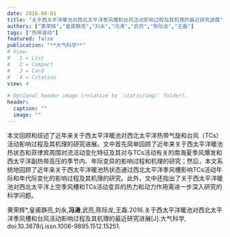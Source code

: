 ```yaml
---
date: 2016-08-01
title: "关于西太平洋暖池对西北太平洋季风槽和台风活动影响过程及其机理的最近研究进展"
authors: ["黄荣辉","皇甫静亮","刘永","冯涛","武亮","陈际龙","王磊"]
tags: ["热带波动"]
featured: false
publication: "**大气科学**"
# View.
#   1 = List
#   2 = Compact
#   3 = Card
#   4 = Citation
view: 4

# Optional header image (relative to `static/img/` folder).
header:
  caption: ""
  image: ""
---
```


本文回顾和综述了近年来关于西太平洋暖池对西北太平洋热带气旋和台风（TCs）活动影响过程及其机理的研究进展。文中首先简单回顾了近年来关于西太平洋暖池热状态和菲律宾周围对流活动变化特征及其对与TCs活动有关的南海夏季风爆发和西太平洋副热带高压的季节内、年际变异的影响过程和机理的研究；然后，本文系统地回顾了近年来关于西太平洋暖池热状态通过西北太平洋季风槽影响TCs活动年际和年代际变化的影响过程及其机理的研究。此外，文中还指出了关于西太平洋暖池对西北太平洋上空季风槽和TCs活动变异的热力和动力作用需进一步深入研究的科学问题。

黄荣辉\*,皇甫静亮,刘永,**冯涛**,武亮,陈际龙,王磊.2016.关于西太平洋暖池对西北太平洋季风槽和台风活动影响过程及其机理的最近研究进展[J].大气科学, doi:10.3878/j.issn.1006-9895.1512.15251.